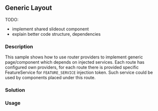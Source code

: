 ## Generic Layout

TODO:

- implement shared slideout component
- explain better code structure, dependencies

### Description

This sample shows how to use router providers to implement generic page/component which depends on injected services.
Each route has configured own providers, for each route there is provided specific FeatureService for `FEATURE_SERVICE` injection token. Such service could be used by components placed under this route.

### Solution

### Usage
